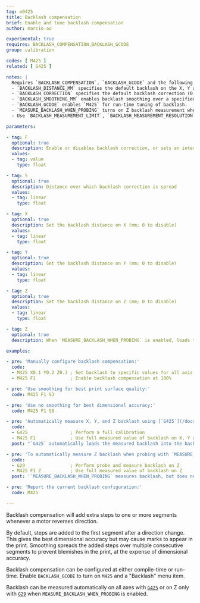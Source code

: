 ```yaml
---
tag: m0425
title: Backlash compensation
brief: Enable and tune backlash compensation
author: marcio-ao

experimental: true
requires: BACKLASH_COMPENSATION,BACKLASH_GCODE
group: calibration

codes: [ M425 ]
related: [ G425 ]

notes: |
  Requires `BACKLASH_COMPENSATION`, `BACKLASH_GCODE` and the following parameters:
  - `BACKLASH_DISTANCE_MM` specifies the default backlash on the X, Y and Z axis.
  - `BACKLASH_CORRECTION` specifies the default backlash correction (0.0 = none; 1.0 = 100%).
  - `BACKLASH_SMOOTHING_MM` enables backlash smoothing over a specified distance.
  - `BACKLASH_GCODE` enables `M425` for run-time tuning of backlash.
  - `MEASURE_BACKLASH_WHEN_PROBING` turns on Z backlash measurement when probing with [`G29`](/docs/gcode/G029.html).
  - Use `BACKLASH_MEASUREMENT_LIMIT`, `BACKLASH_MEASUREMENT_RESOLUTION` and `BACKLASH_MEASUREMENT_FEEDRATE` to configure [`G29`](/docs/gcode/G029.html) backlash measurement.

parameters:

- tag: F
  optional: true
  description: Enable or disables backlash correction, or sets an intermediate fade-out (0.0 = none; 1.0 = 100%)
  values:
  - tag: value
    type: float

- tag: S
  optional: true
  description: Distance over which backlash correction is spread
  values:
  - tag: linear
    type: float

- tag: X
  optional: true
  description: Set the backlash distance on X (mm; 0 to disable)
  values:
  - tag: linear
    type: float

- tag: Y
  optional: true
  description: Set the backlash distance on Y (mm; 0 to disable)
  values:
  - tag: linear
    type: float

- tag: Z
  optional: true
  description: Set the backlash distance on Z (mm; 0 to disable)
  values:
  - tag: linear
    type: float

- tag: Z
  optional: true
  description: When `MEASURE_BACKLASH_WHEN_PROBING` is enabled, loads the measured backlash into the backlash distance parameter

examples:

- pre: 'Manually configure backlash compensation:'
  code:
  - M425 X0.1 Y0.2 Z0.3 ; Set backlash to specific values for all axis
  - M425 F1             ; Enable backlash compensation at 100%

- pre: 'Use smoothing for best print surface quality:'
  code: M425 F1 S3

- pre: 'Use no smoothing for best dimensional accuracy:'
  code: M425 F1 S0

- pre: 'Automatically measure X, Y, and Z backlash using [`G425`](/docs/gcode/G425.html):'
  code:
  - G425                ; Perform a full calibration
  - M425 F1             ; Use full measured value of backlash on X, Y and Z
  post: "`G425` automatically loads the measured backlash into the backlash distance, but will not enable backlash compensation."

- pre: 'To automatically measure Z backlash when probing with `MEASURE_BACKLASH_WHEN_PROBING`:'
  code:
  - G29                 ; Perform probe and measure backlash on Z
  - M425 F1 Z           ; Use full measured value of backlash on Z
  post: '`MEASURE_BACKLASH_WHEN_PROBING` measures backlash, but does not update the configured backlash distance. The measured value should be activated by using the `Z` argument without a value. This differs from the behavior of [`G425`](/docs/gcode/G425.html).'

- pre: 'Report the current backlash configuration:'
  code: M425

---
```


Backlash compensation will add extra steps to one or more segments whenever a motor reverses direction.

By default, steps are added to the first segment after a direction change. This gives the best dimensional accuracy but may cause marks to appear in the print. Smoothing spreads the added steps over multiple consecutive segments to prevent blemishes in the print, at the expense of dimensional accuracy.

Backlash compensation can be configured at either compile-time or run-time. Enable `BACKLASH_GCODE` to turn on `M425` and a "Backlash" menu item.

Backlash can be measured automatically on all axes with [`G425`](/docs/gcode/G425.html) or on Z only with [`G29`](/docs/gcode/G029.html) when `MEASURE_BACKLASH_WHEN_PROBING` is enabled.
